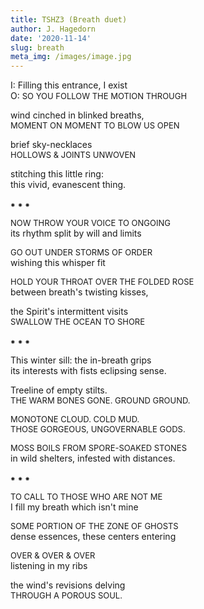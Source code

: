 ```yaml
---
title: TSHZ3 (Breath duet)
author: J. Hagedorn
date: '2020-11-14'
slug: breath
meta_img: /images/image.jpg
---
```


I:  Filling this entrance, I exist  
O:  <font size="2">SO YOU FOLLOW THE MOTION THROUGH</font>  

wind cinched in blinked breaths,  
<font size="2">MOMENT ON MOMENT TO BLOW US OPEN</font>  

brief sky-necklaces  
<font size="2">HOLLOWS & JOINTS UNWOVEN</font>  

stitching this little ring:  
this vivid, evanescent thing.  

⁕  ⁕  ⁕  

<font size="2">NOW THROW YOUR VOICE TO ONGOING</font>  
its rhythm split by will and limits  

<font size="2">GO OUT UNDER STORMS OF ORDER</font>  
wishing this whisper fit  

<font size="2">HOLD YOUR THROAT OVER THE FOLDED ROSE</font>  
between breath's twisting kisses,  

the Spirit's intermittent visits  
<font size="2">SWALLOW THE OCEAN TO SHORE</font>  

⁕  ⁕  ⁕  

This winter sill: the in-breath grips  
its interests with fists eclipsing sense.  

Treeline of empty stilts.  
<font size="2">THE WARM BONES GONE.  GROUND GROUND.</font>  

<font size="2">MONOTONE CLOUD.  COLD MUD.</font>  
<font size="2">THOSE GORGEOUS, UNGOVERNABLE GODS.</font>  

<font size="2">MOSS BOILS FROM SPORE-SOAKED STONES</font>  
in wild shelters, infested with distances.  

⁕  ⁕  ⁕  

<font size="2">TO CALL TO THOSE WHO ARE NOT ME</font>  
I fill my breath which isn't mine  

<font size="2">SOME PORTION OF THE ZONE OF GHOSTS</font>  
dense essences, these centers entering  

<font size="2">OVER & OVER & OVER</font>  
listening in my ribs  

the wind's revisions delving  
<font size="2">THROUGH A POROUS SOUL.</font>

